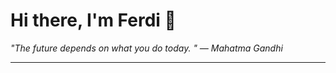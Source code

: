 <h1>Hi there, I'm Ferdi 👋</h1>

<p><em>
  "The future depends on what you do today. " — Mahatma Gandhi
</em></p>

---
